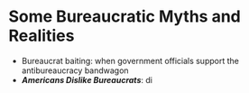 # Some Bureaucratic Myths and Realities
- Bureaucrat baiting: when government officials support the antibureaucracy bandwagon
- **_Americans Dislike Bureaucrats_**: di